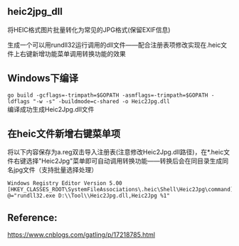 ## heic2jpg_dll
将HEIC格式图片批量转化为常见的JPG格式(保留EXIF信息)  

生成一个可以用rundll32运行调用的dll文件——配合注册表项修改实现在.heic文件上右键新增功能菜单调用转换功能的效果

## Windows下编译  
`go build -gcflags=-trimpath=$GOPATH -asmflags=-trimpath=$GOPATH -ldflags "-w -s" -buildmode=c-shared -o Heic2Jpg.dll`  
编译成功生成Heic2Jpg.dll文件  

## 在heic文件新增右键菜单项  
将以下内容保存为a.reg双击导入注册表(注意修改Heic2Jpg.dll路径)，在*.heic文件右键选择"Heic2Jpg"菜单即可自动调用转换功能——转换后会在同目录生成同名jpg文件（支持批量选择处理）  

```
Windows Registry Editor Version 5.00  
[HKEY_CLASSES_ROOT\SystemFileAssociations\.heic\Shell\Heic2Jpg\command]  
@="rundll32.exe D:\\Tool\\Heic2Jpg.dll,Heic2Jpg %1"  
```

## Reference:
https://www.cnblogs.com/gatling/p/17218785.html
